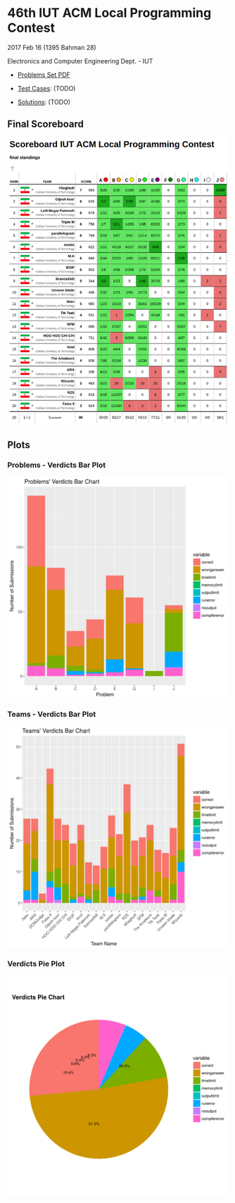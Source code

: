 # 46th IUT ACM Local Programming Contest
2017 Feb 16 (1395 Bahman 28)

Electronics and Computer Engineering Dept. - IUT

* [Problems Set PDF](problemset.pdf)

* [Test Cases](test-cases): (TODO)

* [Solutions](solutions): (TODO)

## Final Scoreboard
![Final Scoreboard](scoreboard.png)

## Plots

### Problems - Verdicts Bar Plot
![Problems - Verdicts](plots/problems-verdicts.png)

### Teams - Verdicts Bar Plot
![Teams - Verdicts](plots/teams-verdicts.png)

### Verdicts Pie Plot
![Verdicts](plots/verdicts.png)
